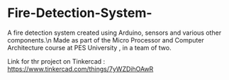 # Fire-Detection-System-
A fire detection system created using Arduino, sensors and various other components.\n
Made as part of the Micro Processor and Computer Architecture course at PES University , in a team of two.

Link for thr project on Tinkercad : https://www.tinkercad.com/things/7yWZDihOAwR


